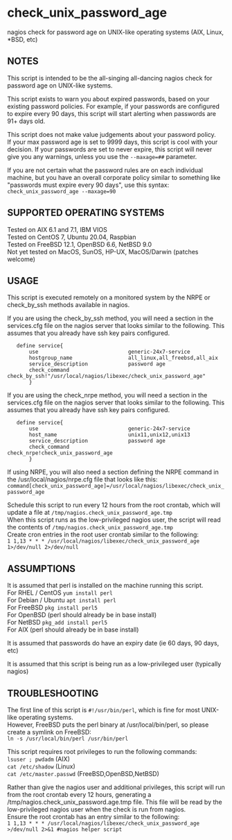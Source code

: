 # check_unix_password_age
nagios check for password age on UNIX-like operating systems (AIX, Linux, *BSD, etc)

 NOTES
 -----
  This script is intended to be the all-singing all-dancing nagios check for password age on UNIX-like systems.

 This script exists to warn you about expired passwords, based on your existing password policies.
 For example, if your passwords are configured to expire every 90 days, 
 this script will start alerting when passwords are 91+ days old.

 This script does not make value judgements about your password policy.  
 If your max password age is set to 9999 days, this script is cool with your decision.
 If your passwords are set to never expire, this script will never give you any warnings, unless you use the `--maxage=##` parameter.

 If you are not certain what the password rules are on each individual machine, but you have an overall corporate policy similar
 to something like "passwords must expire every 90 days", use this syntax:  
    `check_unix_password_age --maxage=90`

 

 SUPPORTED OPERATING SYSTEMS
 ---------------------------
  Tested on AIX 6.1 and 7.1, IBM VIOS   
  Tested on CentOS 7, Ubuntu 20.04, Raspbian  
  Tested on FreeBSD 12.1, OpenBSD 6.6, NetBSD 9.0  
  Not yet tested on MacOS, SunOS, HP-UX, MacOS/Darwin (patches welcome)  


 USAGE 
 -----
  This script is executed remotely on a monitored system by the NRPE or check_by_ssh
  methods available in nagios.

  If you are using the check_by_ssh method, you will need a section in the services.cfg
  file on the nagios server that looks similar to the following.
  This assumes that you already have ssh key pairs configured.
    
       define service{
           use                             generic-24x7-service
           hostgroup_name                  all_linux,all_freebsd,all_aix
           service_description             password age
           check_command                   check_by_ssh!"/usr/local/nagios/libexec/check_unix_password_age"
           }

  If you are using the check_nrpe method, you will need a section in the services.cfg
  file on the nagios server that looks similar to the following.
  This assumes that you already have ssh key pairs configured.
  
       define service{
           use                             generic-24x7-service
           host_name                       unix11,unix12,unix13
           service_description             password age
           check_command                   check_nrpe!check_unix_password_age 
           }

  If using NRPE, you will also need a section defining the NRPE command in the /usr/local/nagios/nrpe.cfg file that looks like this:  
     `command[check_unix_password_age]=/usr/local/nagios/libexec/check_unix_password_age`


 Schedule this script to run every 12 hours from the root crontab, which will update a file at `/tmp/nagios.check_unix_password_age.tmp`  
 When this script runs as the low-privileged nagios user, the script will read the contents of `/tmp/nagios.check_unix_password_age.tmp`  
 Create cron entries in the root user crontab similar to the following:  
     `1 1,13 * * * /usr/local/nagios/libexec/check_unix_password_age  1>/dev/null 2>/dev/null`





 ASSUMPTIONS
 -----------
  It is assumed that perl is installed on the machine running this script.  
     For RHEL / CentOS     `yum install perl`  
     For Debian / Ubuntu   `apt install perl`  
     For FreeBSD           `pkg install perl5`  
     For OpenBSD           (perl should already be in base install)  
     For NetBSD            `pkg_add install perl5`  
     For AIX               (perl should already be in base install)  

  It is assumed that passwords do have an expiry date (ie 60 days, 90 days, etc)

  It is assumed that this script is being run as a low-privileged user (typically nagios)







 TROUBLESHOOTING
 ---------------
   The first line of this script is `#!/usr/bin/perl`, which is fine for most UNIX-like operating systems.  
   However, FreeBSD puts the perl binary at /usr/local/bin/perl, so please create a symlink on FreeBSD:  
      `ln -s /usr/local/bin/perl /usr/bin/perl`

   This script requires root privileges to run the following commands:  
       `lsuser ; pwdadm`         (AIX)  
       `cat /etc/shadow`         (Linux)  
       `cat /etc/master.passwd`  (FreeBSD,OpenBSD,NetBSD)  

   Rather than give the nagios user and additional privileges, this script will run from the root crontab every 12 hours,
   generating a /tmp/nagios.check_unix_password.age.tmp file.  This file will be read by the low-privileged nagios user
   when the check is run from nagios.  
   Ensure the root crontab has an entry similar to the following:  
   `1 1,13 * * * /usr/local/nagios/libexec/check_unix_password_age >/dev/null 2>&1 #nagios helper script`




